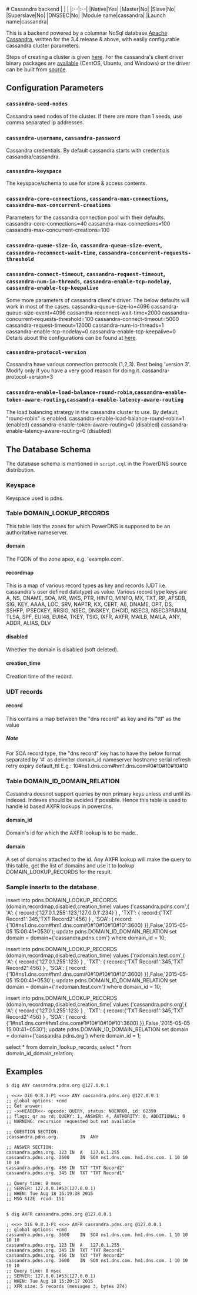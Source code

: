 # Cassandra backend
|&nbsp;|&nbsp;|
|:--|:--|
|Native|Yes|
|Master|No|
|Slave|No|
|Superslave|No|
|DNSSEC|No|
|Module name|cassandra|
|Launch name|cassandra|

This is a backend powered by a columnar NoSql database [Apache Cassandra](http://cassandra.apache.org/), written for the 3.4 release & above, with easily configurable cassandra cluster parameters.

Steps of creating a cluster is given [here](http://wiki.apache.org/cassandra/GettingStarted).
For the cassandra's client driver binary packages are [available](http://downloads.datastax.com/cpp-driver/) (CentOS, Ubuntu, and Windows) or the driver can be built from [source](http://datastax.github.io/cpp-driver/topics/building/).

## Configuration Parameters

### `cassandra-seed-nodes`
Cassandra seed nodes of the cluster. If there are more than 1 seeds, use comma separated ip addresses.

### `cassandra-username`, `cassandra-password`
Cassandra credentials. By default cassandra starts with credentials cassandra/cassandra.

### `cassandra-keyspace`
The keyspace/schema to use for store & access contents.

### `cassandra-core-connections`, `cassandra-max-connections`, `cassandra-max-concurrent-creations`
Parameters for the cassandra connection pool with their defaults.
cassandra-core-connections=40
cassandra-max-connections=100
cassandra-max-concurrent-creations=100

### `cassandra-queue-size-io`, `cassandra-queue-size-event`, `cassandra-reconnect-wait-time`, `cassandra-concurrent-requests-threshold`
### `cassandra-connect-timeout`, `cassandra-request-timeout`, `cassandra-num-io-threads`, `cassandra-enable-tcp-nodelay`, `cassandra-enable-tcp-keepalive`
Some more parameters of cassandra client's driver. The below defaults will work in most of the cases.
cassandra-queue-size-io=4096
cassandra-queue-size-event=4096
cassandra-reconnect-wait-time=2000
cassandra-concurrent-requests-threshold=100
cassandra-connect-timeout=5000
cassandra-request-timeout=12000
cassandra-num-io-threads=1
cassandra-enable-tcp-nodelay=0
cassandra-enable-tcp-keepalive=0
Details about the configurations can be found at [here](http://datastax.github.io/cpp-driver/api/CassCluster/).

### `cassandra-protocol-version`
Cassandra have various connection protocols (1,2,3). Best being 'version 3'. Modify only if you have a very good reason for doing it.
cassandra-protocol-version=3

### `cassandra-enable-load-balance-round-robin`,`cassandra-enable-token-aware-routing`,`cassandra-enable-latency-aware-routing`
The load balancing strategy in the cassandra cluster to use. By default, "round-robin" is enabled.
cassandra-enable-load-balance-round-robin=1   (enabled)
cassandra-enable-token-aware-routing=0        (disabled)
cassandra-enable-latency-aware-routing=0      (disabled)

## The Database Schema
The database schema is mentioned in `script.cql` in the PowerDNS source distribution. 

### Keyspace
Keyspace used is pdns.

### Table DOMAIN\_LOOKUP\_RECORDS
This table lists the zones for which PowerDNS is supposed to be an authoritative nameserver.

#### domain
The FQDN of the zone apex, e.g. 'example.com'.

#### recordmap
This is a map of various record types as key and records (UDT i.e. cassandra's user defined datatype) as value.
Various record type keys are
A, NS, CNAME, SOA, MR, WKS, PTR, HINFO, MINFO, MX, TXT, RP, AFSDB, SIG, KEY, AAAA, LOC, SRV, NAPTR, KX,
CERT, A6, DNAME, OPT, DS, SSHFP, IPSECKEY, RRSIG, NSEC, DNSKEY, DHCID, NSEC3, NSEC3PARAM,
TLSA, SPF, EUI48, EUI64, TKEY, TSIG, IXFR, AXFR, MAILB, MAILA, ANY, ADDR, ALIAS, DLV

#### disabled
Whether the domain is disabled (soft deleted).

#### creation\_time
Creation time of the record.

### UDT records

#### record
This contains a map between the "dns record" as key and its "ttl" as the value
##### Note
For SOA record type, the "dns record" key has to have the below format separated by '#' as delimiter
domain_id nameserver	hostname    serial refresh retry expiry default_ttl
E.g.:
10#ns1.dns.com#hm1.dns.com#0#10#10#10#10


### Table DOMAIN\_ID\_DOMAIN\_RELATION
Cassandra doesnot support queries by non primary keys unless and until its indexed. Indexes should be avoided if possible.
Hence this table is used to handle id based AXFR lookups in powerdns.

#### domain_id
Domain's id for which the AXFR lookup is to be made..

#### domain
A set of domains attached to the id.
Any AXFR lookup will make the query to this table, get the list of domains and use it to lookup DOMAIN\_LOOKUP\_RECORDS for the result.

### Sample inserts to the database

insert into pdns.DOMAIN_LOOKUP_RECORDS (domain,recordmap,disabled,creation_time) values ('cassandra.pdns.com',{ 'A': { record:{'127.0.1.255':123,'127.0.0.1':234} } , 'TXT': { record:{'TXT Record1':345,'TXT Record2':456} } , 'SOA': { record:{'10#ns1.dns.com#hm1.dns.com#0#10#10#10#10':3600} }},False,'2015-05-05 15:00:41+0530');
update pdns.DOMAIN_ID_DOMAIN_RELATION set domain = domain+{'cassandra.pdns.com'} where domain_id = 10;

insert into pdns.DOMAIN_LOOKUP_RECORDS (domain,recordmap,disabled,creation_time) values ('nxdomain.test.com',{ 'A': { record:{'127.0.1.255':123} } , 'TXT': { record:{'TXT Record1':345,'TXT Record2':456} } , 'SOA': { record:{'10#ns1.dns.com#hm1.dns.com#0#10#10#10#10':3600} }},False,'2015-05-05 15:00:41+0530');
update pdns.DOMAIN_ID_DOMAIN_RELATION set domain = domain+{'nxdomain.test.com'} where domain_id = 10;

insert into pdns.DOMAIN_LOOKUP_RECORDS (domain,recordmap,disabled,creation_time) values ('cassandra.pdns.org',{ 'A': { record:{'127.0.1.255':123} } , 'TXT': { record:{'TXT Record1':345,'TXT Record2':456} } , 'SOA': { record:{'1#ns1.dns.com#hm1.dns.com#1#10#10#10#10':3600} }},False,'2015-05-05 15:00:41+0530');
update pdns.DOMAIN_ID_DOMAIN_RELATION set domain = domain+{'cassandra.pdns.org'} where domain_id = 1;

select * from domain_lookup_records;
select * from domain_id_domain_relation;

## Examples

```
$ dig ANY cassandra.pdns.org @127.0.0.1

; <<>> DiG 9.8.3-P1 <<>> ANY cassandra.pdns.org @127.0.0.1
;; global options: +cmd
;; Got answer:
;; ->>HEADER<<- opcode: QUERY, status: NOERROR, id: 62399
;; flags: qr aa rd; QUERY: 1, ANSWER: 4, AUTHORITY: 0, ADDITIONAL: 0
;; WARNING: recursion requested but not available

;; QUESTION SECTION:
;cassandra.pdns.org.		IN	ANY

;; ANSWER SECTION:
cassandra.pdns.org.	123	IN	A	127.0.1.255
cassandra.pdns.org.	3600	IN	SOA	ns1.dns.com. hm1.dns.com. 1 10 10 10 10
cassandra.pdns.org.	456	IN	TXT	"TXT Record2"
cassandra.pdns.org.	345	IN	TXT	"TXT Record1"

;; Query time: 9 msec
;; SERVER: 127.0.0.1#53(127.0.0.1)
;; WHEN: Tue Aug 18 15:19:38 2015
;; MSG SIZE  rcvd: 151


$ dig AXFR cassandra.pdns.org @127.0.0.1

; <<>> DiG 9.8.3-P1 <<>> AXFR cassandra.pdns.org @127.0.0.1
;; global options: +cmd
cassandra.pdns.org.	3600	IN	SOA	ns1.dns.com. hm1.dns.com. 1 10 10 10 10
cassandra.pdns.org.	123	IN	A	127.0.1.255
cassandra.pdns.org.	345	IN	TXT	"TXT Record1"
cassandra.pdns.org.	456	IN	TXT	"TXT Record2"
cassandra.pdns.org.	3600	IN	SOA	ns1.dns.com. hm1.dns.com. 1 10 10 10 10
;; Query time: 8 msec
;; SERVER: 127.0.0.1#53(127.0.0.1)
;; WHEN: Tue Aug 18 15:20:17 2015
;; XFR size: 5 records (messages 3, bytes 274)
```